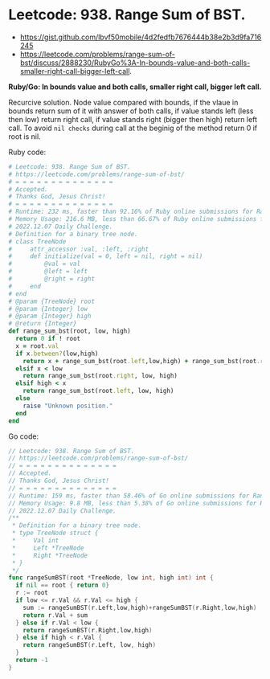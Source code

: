 # Leetcode: 938. Range Sum of BST.

- https://gist.github.com/lbvf50mobile/4d2fedfb7676444b38e2b3d9fa716245
- https://leetcode.com/problems/range-sum-of-bst/discuss/2888230/RubyGo%3A-In-bounds-value-and-both-calls-smaller-right-call-bigger-left-call.

**Ruby/Go: In bounds value and both calls, smaller right call, bigger left call.**

Recurcive solution. Node value compared with bounds, if the vlaue in bounds return sum of it with answer of both calls, if value stands left (less then low) return right call, if value stands right (bigger then high) return left call. To avoid `nil checks` during call at the beginig of the method return 0 if root is nil.


Ruby code:
```Ruby
# Leetcode: 938. Range Sum of BST.
# https://leetcode.com/problems/range-sum-of-bst/
# = = = = = = = = = = = = = =
# Accepted.
# Thanks God, Jesus Christ!
# = = = = = = = = = = = = = =
# Runtime: 232 ms, faster than 92.16% of Ruby online submissions for Range Sum of BST.
# Memory Usage: 216.6 MB, less than 66.67% of Ruby online submissions for Range Sum of BST.
# 2022.12.07 Daily Challenge.
# Definition for a binary tree node.
# class TreeNode
#     attr_accessor :val, :left, :right
#     def initialize(val = 0, left = nil, right = nil)
#         @val = val
#         @left = left
#         @right = right
#     end
# end
# @param {TreeNode} root
# @param {Integer} low
# @param {Integer} high
# @return {Integer}
def range_sum_bst(root, low, high)
  return 0 if ! root
  x = root.val
  if x.between?(low,high)
    return x + range_sum_bst(root.left,low,high) + range_sum_bst(root.right, low, high)
  elsif x < low
    return range_sum_bst(root.right, low, high)
  elsif high < x
    return range_sum_bst(root.left, low, high)
  else
    raise "Unknown position."
  end
end

```

Go code:
```Go
// Leetcode: 938. Range Sum of BST.
// https://leetcode.com/problems/range-sum-of-bst/
// = = = = = = = = = = = = = =
// Accepted.
// Thanks God, Jesus Christ!
// = = = = = = = = = = = = = =
// Runtime: 159 ms, faster than 58.46% of Go online submissions for Range Sum of BST.
// Memory Usage: 9.8 MB, less than 5.38% of Go online submissions for Range Sum of BST.
// 2022.12.07 Daily Challenge.
/**
 * Definition for a binary tree node.
 * type TreeNode struct {
 *     Val int
 *     Left *TreeNode
 *     Right *TreeNode
 * }
 */
func rangeSumBST(root *TreeNode, low int, high int) int {
  if nil == root { return 0}
  r := root
  if low <= r.Val && r.Val <= high {
    sum := rangeSumBST(r.Left,low,high)+rangeSumBST(r.Right,low,high)
    return r.Val + sum
  } else if r.Val < low {
    return rangeSumBST(r.Right,low,high)
  } else if high < r.Val {
    return rangeSumBST(r.Left, low, high)
  }
  return -1
}
```
